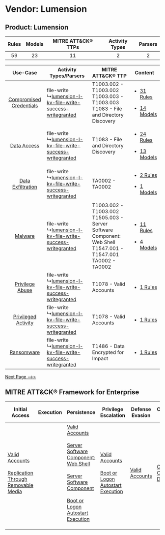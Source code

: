 Vendor: Lumension
=================
Product: Lumension
------------------
| Rules | Models | MITRE ATT&CK® TTPs | Activity Types | Parsers |
|:-----:|:------:|:------------------:|:--------------:|:-------:|
|  59   |   23   |         11         |       2        |    2    |

|    Use-Case    | Activity Types/Parsers    | MITRE ATT&CK® TTP    | Content    |
|:----:| ---- | ---- | ---- |
| [Compromised Credentials](../../../UseCases/uc_compromised_credentials.md) |  file-write<br> ↳[lumension-l-kv-file-write-success-writegranted](Ps/pC_lumensionlkvfilewritesuccesswritegranted.md)<br> | T1003.002 - T1003.002<br>T1003.003 - T1003.003<br>T1083 - File and Directory Discovery<br>    | [<ul><li>31 Rules</li></ul><ul><li>14 Models</li></ul>](RM/r_m_lumension_lumension_Compromised_Credentials.md) |
|    [Data Access](../../../UseCases/uc_data_access.md)    |  file-write<br> ↳[lumension-l-kv-file-write-success-writegranted](Ps/pC_lumensionlkvfilewritesuccesswritegranted.md)<br> | T1083 - File and Directory Discovery<br>    | [<ul><li>24 Rules</li></ul><ul><li>13 Models</li></ul>](RM/r_m_lumension_lumension_Data_Access.md)    |
|       [Data Exfiltration](../../../UseCases/uc_data_exfiltration.md)       |  file-write<br> ↳[lumension-l-kv-file-write-success-writegranted](Ps/pC_lumensionlkvfilewritesuccesswritegranted.md)<br> | TA0002 - TA0002<br>    | [<ul><li>2 Rules</li></ul><ul><li>1 Models</li></ul>](RM/r_m_lumension_lumension_Data_Exfiltration.md)         |
|    [Malware](../../../UseCases/uc_malware.md)    |  file-write<br> ↳[lumension-l-kv-file-write-success-writegranted](Ps/pC_lumensionlkvfilewritesuccesswritegranted.md)<br> | T1003.002 - T1003.002<br>T1505.003 - Server Software Component: Web Shell<br>T1547.001 - T1547.001<br>TA0002 - TA0002<br> | [<ul><li>11 Rules</li></ul><ul><li>4 Models</li></ul>](RM/r_m_lumension_lumension_Malware.md)    |
|         [Privilege Abuse](../../../UseCases/uc_privilege_abuse.md)         |  file-write<br> ↳[lumension-l-kv-file-write-success-writegranted](Ps/pC_lumensionlkvfilewritesuccesswritegranted.md)<br> | T1078 - Valid Accounts<br>    | [<ul><li>1 Rules</li></ul>](RM/r_m_lumension_lumension_Privilege_Abuse.md)    |
|     [Privileged Activity](../../../UseCases/uc_privileged_activity.md)     |  file-write<br> ↳[lumension-l-kv-file-write-success-writegranted](Ps/pC_lumensionlkvfilewritesuccesswritegranted.md)<br> | T1078 - Valid Accounts<br>    | [<ul><li>1 Rules</li></ul>](RM/r_m_lumension_lumension_Privileged_Activity.md)    |
|    [Ransomware](../../../UseCases/uc_ransomware.md)    |  file-write<br> ↳[lumension-l-kv-file-write-success-writegranted](Ps/pC_lumensionlkvfilewritesuccesswritegranted.md)<br> | T1486 - Data Encrypted for Impact<br>    | [<ul><li>1 Rules</li></ul>](RM/r_m_lumension_lumension_Ransomware.md)    |
[Next Page -->>](2_ds_lumension_lumension.md)

MITRE ATT&CK® Framework for Enterprise
--------------------------------------
| Initial Access                                                                                                                                              | Execution | Persistence                                                                                                                                                                                                                                                                                                                          | Privilege Escalation                                                                                                                                      | Defense Evasion                                                     | Credential Access                                                          | Discovery                                                                         | Lateral Movement                                                                         | Collection                                                            | Command and Control | Exfiltration                                                                                                                                                                                            | Impact                                                                         |
| ----------------------------------------------------------------------------------------------------------------------------------------------------------- | --------- | ------------------------------------------------------------------------------------------------------------------------------------------------------------------------------------------------------------------------------------------------------------------------------------------------------------------------------------ | --------------------------------------------------------------------------------------------------------------------------------------------------------- | ------------------------------------------------------------------- | -------------------------------------------------------------------------- | --------------------------------------------------------------------------------- | ---------------------------------------------------------------------------------------- | --------------------------------------------------------------------- | ------------------- | ------------------------------------------------------------------------------------------------------------------------------------------------------------------------------------------------------- | ------------------------------------------------------------------------------ |
| [Valid Accounts](https://attack.mitre.org/techniques/T1078)<br><br>[Replication Through Removable Media](https://attack.mitre.org/techniques/T1091)<br><br> |           | [Valid Accounts](https://attack.mitre.org/techniques/T1078)<br><br>[Server Software Component: Web Shell](https://attack.mitre.org/techniques/T1505/003)<br><br>[Server Software Component](https://attack.mitre.org/techniques/T1505)<br><br>[Boot or Logon Autostart Execution](https://attack.mitre.org/techniques/T1547)<br><br> | [Valid Accounts](https://attack.mitre.org/techniques/T1078)<br><br>[Boot or Logon Autostart Execution](https://attack.mitre.org/techniques/T1547)<br><br> | [Valid Accounts](https://attack.mitre.org/techniques/T1078)<br><br> | [OS Credential Dumping](https://attack.mitre.org/techniques/T1003)<br><br> | [File and Directory Discovery](https://attack.mitre.org/techniques/T1083)<br><br> | [Replication Through Removable Media](https://attack.mitre.org/techniques/T1091)<br><br> | [Email Collection](https://attack.mitre.org/techniques/T1114)<br><br> |                     | [Exfiltration Over Physical Medium: Exfiltration over USB](https://attack.mitre.org/techniques/T1052/001)<br><br>[Exfiltration Over Physical Medium](https://attack.mitre.org/techniques/T1052)<br><br> | [Data Encrypted for Impact](https://attack.mitre.org/techniques/T1486)<br><br> |